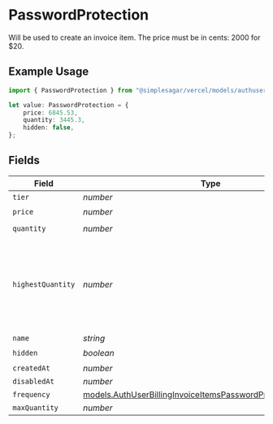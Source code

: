 # PasswordProtection

Will be used to create an invoice item. The price must be in cents: 2000 for $20.

## Example Usage

```typescript
import { PasswordProtection } from "@simplesagar/vercel/models/authuser.js";

let value: PasswordProtection = {
    price: 6845.53,
    quantity: 3445.3,
    hidden: false,
};
```

## Fields

| Field                                                                                                                                | Type                                                                                                                                 | Required                                                                                                                             | Description                                                                                                                          |
| ------------------------------------------------------------------------------------------------------------------------------------ | ------------------------------------------------------------------------------------------------------------------------------------ | ------------------------------------------------------------------------------------------------------------------------------------ | ------------------------------------------------------------------------------------------------------------------------------------ |
| `tier`                                                                                                                               | *number*                                                                                                                             | :heavy_minus_sign:                                                                                                                   | N/A                                                                                                                                  |
| `price`                                                                                                                              | *number*                                                                                                                             | :heavy_check_mark:                                                                                                                   | N/A                                                                                                                                  |
| `quantity`                                                                                                                           | *number*                                                                                                                             | :heavy_check_mark:                                                                                                                   | N/A                                                                                                                                  |
| `highestQuantity`                                                                                                                    | *number*                                                                                                                             | :heavy_minus_sign:                                                                                                                   | The highest quantity in the current period. Used to render the correct enable/disable UI for add-ons.                                |
| `name`                                                                                                                               | *string*                                                                                                                             | :heavy_minus_sign:                                                                                                                   | N/A                                                                                                                                  |
| `hidden`                                                                                                                             | *boolean*                                                                                                                            | :heavy_check_mark:                                                                                                                   | N/A                                                                                                                                  |
| `createdAt`                                                                                                                          | *number*                                                                                                                             | :heavy_minus_sign:                                                                                                                   | N/A                                                                                                                                  |
| `disabledAt`                                                                                                                         | *number*                                                                                                                             | :heavy_minus_sign:                                                                                                                   | N/A                                                                                                                                  |
| `frequency`                                                                                                                          | [models.AuthUserBillingInvoiceItemsPasswordProtectionFrequency](../models/authuserbillinginvoiceitemspasswordprotectionfrequency.md) | :heavy_minus_sign:                                                                                                                   | N/A                                                                                                                                  |
| `maxQuantity`                                                                                                                        | *number*                                                                                                                             | :heavy_minus_sign:                                                                                                                   | N/A                                                                                                                                  |